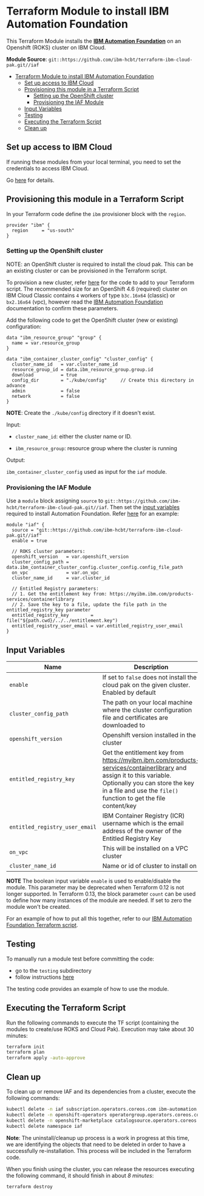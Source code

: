 # Terraform Module to install IBM Automation Foundation

This Terraform Module installs the [**IBM Automation Foundation**](https://www.ibm.com/docs/en/automationfoundation/1.0_ent) on an Openshift (ROKS) cluster on IBM Cloud.

**Module Source**: `git::https://github.com/ibm-hcbt/terraform-ibm-cloud-pak.git//iaf`

- [Terraform Module to install IBM Automation Foundation](#terraform-module-to-install-ibm-automation-foundation)
  - [Set up access to IBM Cloud](#set-up-access-to-ibm-cloud)
  - [Provisioning this module in a Terraform Script](#provisioning-this-module-in-a-terraform-script)
    - [Setting up the OpenShift cluster](#setting-up-the-openshift-cluster)
    - [Provisioning the IAF Module](#provisioning-the-iaf-module)
  - [Input Variables](#input-variables)
  - [Testing](#testing)
  - [Executing the Terraform Script](#executing-the-terraform-script)
  - [Clean up](#clean-up)

## Set up access to IBM Cloud

If running these modules from your local terminal, you need to set the credentials to access IBM Cloud.

Go [here](../CREDENTIALS.md) for details.

## Provisioning this module in a Terraform Script

In your Terraform code define the `ibm` provisioner block with the `region`.

```hcl
provider "ibm" {
  region     = "us-south"
}
```

### Setting up the OpenShift cluster

NOTE: an OpenShift cluster is required to install the cloud pak. This can be an existing cluster or can be provisioned in the Terraform script.

To provision a new cluster, refer [here](https://github.com/ibm-hcbt/terraform-ibm-cloud-pak/modules/roks#building-a-new-roks-cluster) for the code to add to your Terraform script. The recommended size for an OpenShift 4.6 (required) cluster on IBM Cloud Classic contains `4` workers of type `b3c.16x64` (classic) or `bx2.16x64` (vpc), however read the [IBM Automation Foundation](https://www.ibm.com/docs/en/automationfoundation/1.0_ent?topic=installing-system-requirements) documentation to confirm these parameters.

Add the following code to get the OpenShift cluster (new or existing) configuration:

```hcl
data "ibm_resource_group" "group" {
  name = var.resource_group
}

data "ibm_container_cluster_config" "cluster_config" {
  cluster_name_id   = var.cluster_name_id
  resource_group_id = data.ibm_resource_group.group.id
  download          = true
  config_dir        = "./kube/config"     // Create this directory in advance
  admin             = false
  network           = false
}
```

**NOTE**: Create the `./kube/config` directory if it doesn't exist.

Input:

- `cluster_name_id`: either the cluster name or ID.

- `ibm_resource_group`:  resource group where the cluster is running

Output:

`ibm_container_cluster_config` used as input for the `iaf` module.

### Provisioning the IAF Module

Use a `module` block assigning `source` to `git::https://github.com/ibm-hcbt/terraform-ibm-cloud-pak.git//iaf`. Then set the [input variables](#input-variables) required to install Automation Foundation. Refer [here](../../examples/iaf) for an example:

```hcl
module "iaf" {
  source = "git::https://github.com/ibm-hcbt/terraform-ibm-cloud-pak.git//iaf"
  enable = true

  // ROKS cluster parameters:
  openshift_version   = var.openshift_version
  cluster_config_path = data.ibm_container_cluster_config.cluster_config.config_file_path
  on_vpc              = var.on_vpc
  cluster_name_id     = var.cluster_id

  // Entitled Registry parameters:
  // 1. Get the entitlement key from: https://myibm.ibm.com/products-services/containerlibrary
  // 2. Save the key to a file, update the file path in the entitled_registry_key parameter
  entitled_registry_key        = file("${path.cwd}/../../entitlement.key")
  entitled_registry_user_email = var.entitled_registry_user_email
}
```

## Input Variables

| Name                           | Description                                                                                                                                                                                                                | Default | Required |
| ------------------------------ | -------------------------------------------------------------------------------------------------------------------------------------------------------------------------------------------------------------------------- | ------- | -------- |
| `enable`                       | If set to `false` does not install the cloud pak on the given cluster. Enabled by default                                                                                                      | `true`  | No       |
| `cluster_config_path`          | The path on your local machine where the cluster configuration file and certificates are downloaded to                                                                                                                     |         | Yes      |
| `openshift_version`            | Openshift version installed in the cluster                                                                                                                                                                                 |         | Yes      |
| `entitled_registry_key`        | Get the entitlement key from https://myibm.ibm.com/products-services/containerlibrary and assign it to this variable. Optionally you can store the key in a file and use the `file()` function to get the file content/key |         | Yes      |
| `entitled_registry_user_email` | IBM Container Registry (ICR) username which is the email address of the owner of the Entitled Registry Key                                                                                                                 |         | Yes      |
| `on_vpc`                       | This will be installed on a VPC cluster  | `false` | No       |
| `cluster_name_id`                       | Name or id of cluster to install on  |  | Yes       |

**NOTE** The boolean input variable `enable` is used to enable/disable the module. This parameter may be deprecated when Terraform 0.12 is not longer supported. In Terraform 0.13, the block parameter `count` can be used to define how many instances of the module are needed. If set to zero the module won't be created.

For an example of how to put all this together, refer to our [IBM Automation Foundation Terraform script](https://github.com/ibm-hcbt/cloud-pak-sandboxes/tree/master/terraform/iaf).

## Testing

To manually run a module test before committing the code:

- go to the `testing` subdirectory
- follow instructions [here](testing/README.md)

The testing code provides an example of how to use the module.

## Executing the Terraform Script

Run the following commands to execute the TF script (containing the modules to create/use ROKS and Cloud Pak). Execution may take about 30 minutes:

```bash
terraform init
terraform plan
terraform apply -auto-approve
```

## Clean up

To clean up or remove IAF and its dependencies from a cluster, execute the following commands:

```bash
kubectl delete -n iaf subscription.operators.coreos.com ibm-automation
kubectl delete -n openshift-operators operatorgroup.operators.coreos.com iaf-group
kubectl delete -n openshift-marketplace catalogsource.operators.coreos.com opencloud-operators
kubectl delete namespace iaf
```

**Note**: The uninstall/cleanup up process is a work in progress at this time, we are identifying the objects that need to be deleted in order to have a successfully re-installation. This process will be included in the Terraform code.

When you finish using the cluster, you can release the resources executing the following command, it should finish in about _8 minutes_:

```bash
terraform destroy
```




